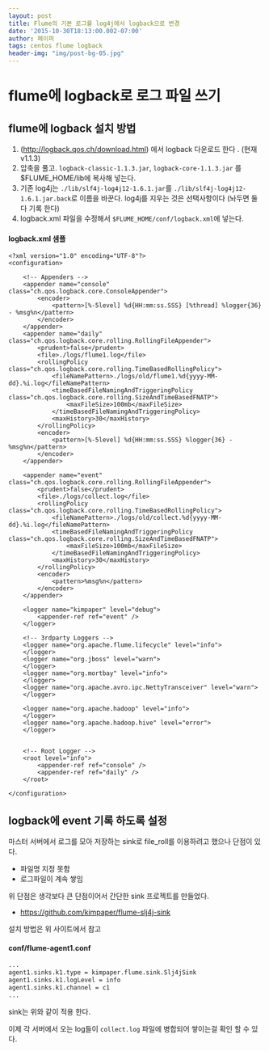 ```yaml
---
layout: post
title: Flume의 기본 로그를 log4j에서 logback으로 변경
date: '2015-10-30T18:13:00.002-07:00'
author: 페이퍼
tags: centos flume logback
header-img: "img/post-bg-05.jpg"
---
```


# flume에 logback로 로그 파일 쓰기 

## flume에 logback 설치 방법
1. (http://logback.qos.ch/download.html) 에서 logback 다운로드 한다 . (현재 v1.1.3)
2. 압축을 풀고. `logback-classic-1.1.3.jar`, `logback-core-1.1.3.jar` 를 $FLUME_HOME/lib에 복사해 넣는다.
3. 기존 log4j는 `./lib/slf4j-log4j12-1.6.1.jar`를 `./lib/slf4j-log4j12-1.6.1.jar.back`로 이름을 바꾼다.
   log4j를 지우는 것은 선택사항이다 (놔두면 둘다 기록 한다) 
4. logback.xml 파일을 수정해서 `$FLUME_HOME/conf/logback.xml`에 넣는다.

#### logback.xml 샘플
```
<?xml version="1.0" encoding="UTF-8"?>
<configuration>

	<!-- Appenders -->
	<appender name="console" class="ch.qos.logback.core.ConsoleAppender">    
      	<encoder>
        	<pattern>[%-5level] %d{HH:mm:ss.SSS} [%thread] %logger{36} - %msg%n</pattern>
       	</encoder>
    </appender>
    <appender name="daily" class="ch.qos.logback.core.rolling.RollingFileAppender">
        <prudent>false</prudent>
        <file>./logs/flume1.log</file>
        <rollingPolicy class="ch.qos.logback.core.rolling.TimeBasedRollingPolicy">
            <fileNamePattern>./logs/old/flume1.%d{yyyy-MM-dd}.%i.log</fileNamePattern>
            <timeBasedFileNamingAndTriggeringPolicy class="ch.qos.logback.core.rolling.SizeAndTimeBasedFNATP">
                <maxFileSize>100mb</maxFileSize>
            </timeBasedFileNamingAndTriggeringPolicy>
            <maxHistory>30</maxHistory>
        </rollingPolicy>
        <encoder>
            <pattern>[%-5level] %d{HH:mm:ss.SSS} %logger{36} - %msg%n</pattern>
        </encoder>
    </appender>

    <appender name="event" class="ch.qos.logback.core.rolling.RollingFileAppender">
        <prudent>false</prudent>
        <file>./logs/collect.log</file>
        <rollingPolicy class="ch.qos.logback.core.rolling.TimeBasedRollingPolicy">
            <fileNamePattern>./logs/old/collect.%d{yyyy-MM-dd}.%i.log</fileNamePattern>
            <timeBasedFileNamingAndTriggeringPolicy class="ch.qos.logback.core.rolling.SizeAndTimeBasedFNATP">
                <maxFileSize>100mb</maxFileSize>
            </timeBasedFileNamingAndTriggeringPolicy>
            <maxHistory>30</maxHistory>
        </rollingPolicy>
        <encoder>
            <pattern>%msg%n</pattern>
        </encoder>
    </appender>

	<logger name="kimpaper" level="debug">
        <appender-ref ref="event" />
	</logger>

    <!-- 3rdparty Loggers -->
	<logger name="org.apache.flume.lifecycle" level="info">
	</logger>
	<logger name="org.jboss" level="warn">
	</logger>
	<logger name="org.mortbay" level="info">
	</logger>
	<logger name="org.apache.avro.ipc.NettyTransceiver" level="warn">
	</logger>
	
	<logger name="org.apache.hadoop" level="info">
	</logger>
	<logger name="org.apache.hadoop.hive" level="error">
	</logger>
	
	
	<!-- Root Logger -->
	<root level="info">
		<appender-ref ref="console" />
		<appender-ref ref="daily" />
	</root>
	
</configuration>
```

## logback에 event 기록 하도록 설정
마스터 서버에서 로그를 모아 저장하는 sink로 file_roll를 이용하려고 했으나 단점이 있다.
- 파일명 지정 못함
- 로그파일이 계속 쌓임

위 단점은 생각보다 큰 단점이어서 간단한 sink 프로젝트를 만들었다.  
* https://github.com/kimpaper/flume-slj4j-sink

설치 방법은 위 사이트에서 참고

#### conf/flume-agent1.conf
```bash
...
agent1.sinks.k1.type = kimpaper.flume.sink.Slj4jSink
agent1.sinks.k1.logLevel = info
agent1.sinks.k1.channel = c1
...
```
sink는 위와 같이 적용 한다.


이제 각 서버에서 오는 log들이 `collect.log` 파일에 병합되어 쌓이는걸 확인 할 수 있다.

